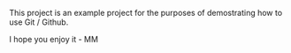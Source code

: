 This project is an example project for the purposes of demostrating how to use Git / Github.

I hope you enjoy it - MM